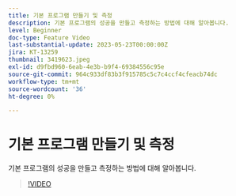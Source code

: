 ```yaml
---
title: 기본 프로그램 만들기 및 측정
description: 기본 프로그램의 성공을 만들고 측정하는 방법에 대해 알아봅니다.
level: Beginner
doc-type: Feature Video
last-substantial-update: 2023-05-23T00:00:00Z
jira: KT-13259
thumbnail: 3419623.jpeg
exl-id: d9fbd960-6eab-4e3b-b9f4-69384556c95e
source-git-commit: 964c933df83b3f915785c5c7c4ccf4cfeacb74dc
workflow-type: tm+mt
source-wordcount: '36'
ht-degree: 0%

---
```



# 기본 프로그램 만들기 및 측정

기본 프로그램의 성공을 만들고 측정하는 방법에 대해 알아봅니다.

>[!VIDEO](https://video.tv.adobe.com/v/3419623/?learn=on)
